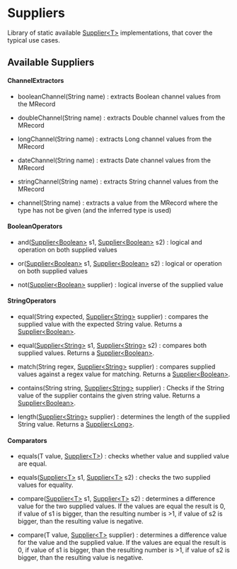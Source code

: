 <!--
  ~ Licensed to the Apache Software Foundation (ASF) under one
  ~ or more contributor license agreements.  See the NOTICE file
  ~ distributed with this work for additional information
  ~ regarding copyright ownership.  The ASF licenses this file
  ~ to you under the Apache License, Version 2.0 (the
  ~ "License"); you may not use this file except in compliance
  ~ with the License.  You may obtain a copy of the License at
  ~
  ~   http://www.apache.org/licenses/LICENSE-2.0
  ~
  ~ Unless required by applicable law or agreed to in writing,
  ~ software distributed under the License is distributed on an
  ~ "AS IS" BASIS, WITHOUT WARRANTIES OR CONDITIONS OF ANY
  ~ KIND, either express or implied.  See the License for the
  ~ specific language governing permissions and limitations
  ~ under the License.
  -->
  
# Suppliers
Library of static available [Supplier\<T\>](SUPPLIER.html) implementations, that cover the typical use cases.

## Available Suppliers

#### ChannelExtractors

- booleanChannel(String name) : extracts Boolean channel values from the MRecord

- doubleChannel(String name) : extracts Double channel values from the MRecord

- longChannel(String name) : extracts Long channel values from the MRecord

- dateChannel(String name) : extracts Date channel values from the MRecord

- stringChannel(String name) : extracts String channel values from the MRecord

- channel(String name) : extracts a value from the MRecord where the type has not be given (and the inferred type is used)

#### BooleanOperators

- and([Supplier\<Boolean\>](SUPPLIER.html) s1, [Supplier\<Boolean\>](SUPPLIER.html) s2) : logical and operation on both supplied values

- or([Supplier\<Boolean\>](SUPPLIER.html) s1, [Supplier\<Boolean\>](SUPPLIER.html) s2) : logical or operation on both supplied values 

- not([Supplier\<Boolean\>](SUPPLIER.html) supplier) : logical inverse of the supplied value

#### StringOperators

- equal(String expected, [Supplier\<String\>](SUPPLIER.html) supplier) : compares the supplied value with the expected String value. Returns a [Supplier\<Boolean\>](SUPPLIER.html).

- equal([Supplier\<String\>](SUPPLIER.html) s1, [Supplier\<String\>](SUPPLIER.html) s2) : compares both supplied values. Returns a [Supplier\<Boolean\>](SUPPLIER.html).

- match(String regex, [Supplier\<String\>](SUPPLIER.html) supplier) :  compares supplied values against a regex value for matching. Returns a [Supplier\<Boolean\>](SUPPLIER.html).

- contains(String string, [Supplier\<String\>](SUPPLIER.html) supplier) : Checks if the String value of the supplier contains the given string value. Returns a [Supplier\<Boolean\>](SUPPLIER.html).

- length([Supplier\<String\>](SUPPLIER.html) supplier) : determines the length of the supplied String value. Returns a [Supplier\<Long\>](SUPPLIER.html).

#### Comparators

- equals(T value, [Supplier\<T\>](SUPPLIER.html)) : checks whether value and supplied value are equal.

- equals([Supplier\<T\>](SUPPLIER.html) s1, [Supplier\<T\>](SUPPLIER.html) s2) : checks the two supplied values for equality.

- compare([Supplier\<T\>](SUPPLIER.html) s1, [Supplier\<T\>](SUPPLIER.html) s2) : determines a difference value for the 
two supplied values. If the values are equal the result is 0, if value of s1 is bigger, than the resulting number is >1,
if value of s2 is bigger, than the resulting value is negative.

- compare(T value, [Supplier\<T\>](SUPPLIER.html) supplier) : determines a difference value for the 
value and the supplied value. If the values are equal the result is 0, if value of s1 is bigger, than the resulting number is >1,
if value of s2 is bigger, than the resulting value is negative.